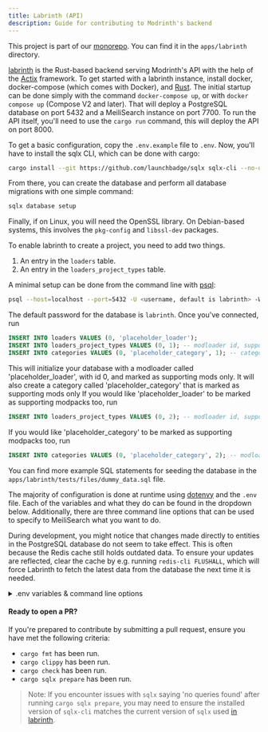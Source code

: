 ```yaml
---
title: Labrinth (API)
description: Guide for contributing to Modrinth's backend
---
```


This project is part of our [monorepo](https://github.com/modrinth/code). You can find it in the `apps/labrinth` directory.

[labrinth] is the Rust-based backend serving Modrinth's API with the help of the [Actix](https://actix.rs) framework. To get started with a labrinth instance, install docker, docker-compose (which comes with Docker), and [Rust]. The initial startup can be done simply with the command `docker-compose up`, or with `docker compose up` (Compose V2 and later). That will deploy a PostgreSQL database on port 5432 and a MeiliSearch instance on port 7700. To run the API itself, you'll need to use the `cargo run` command, this will deploy the API on port 8000.

To get a basic configuration, copy the `.env.example` file to `.env`. Now, you'll have to install the sqlx CLI, which can be done with cargo:

```bash
cargo install --git https://github.com/launchbadge/sqlx sqlx-cli --no-default-features --features postgres,rustls
```

From there, you can create the database and perform all database migrations with one simple command:

```bash
sqlx database setup
```

Finally, if on Linux, you will need the OpenSSL library. On Debian-based systems, this involves the `pkg-config` and `libssl-dev` packages.

To enable labrinth to create a project, you need to add two things.

1. An entry in the `loaders` table.
2. An entry in the `loaders_project_types` table.

A minimal setup can be done from the command line with [psql](https://www.postgresql.org/docs/current/app-psql.html):

```bash
psql --host=localhost --port=5432 -U <username, default is labrinth> -W
```

The default password for the database is `labrinth`. Once you've connected, run

```sql
INSERT INTO loaders VALUES (0, 'placeholder_loader');
INSERT INTO loaders_project_types VALUES (0, 1); -- modloader id, supported type id
INSERT INTO categories VALUES (0, 'placeholder_category', 1); -- category id, category, project type id
```

This will initialize your database with a modloader called 'placeholder_loader', with id 0, and marked as supporting mods only. It will also create a category called 'placeholder_category' that is marked as supporting mods only
If you would like 'placeholder_loader' to be marked as supporting modpacks too, run

```sql
INSERT INTO loaders_project_types VALUES (0, 2); -- modloader id, supported type id
```

If you would like 'placeholder_category' to be marked as supporting modpacks too, run

```sql
INSERT INTO categories VALUES (0, 'placeholder_category', 2); -- modloader id, supported type id
```

You can find more example SQL statements for seeding the database in the `apps/labrinth/tests/files/dummy_data.sql` file.

The majority of configuration is done at runtime using [dotenvy](https://crates.io/crates/dotenvy) and the `.env` file. Each of the variables and what they do can be found in the dropdown below. Additionally, there are three command line options that can be used to specify to MeiliSearch what you want to do.

During development, you might notice that changes made directly to entities in the PostgreSQL database do not seem to take effect. This is often because the Redis cache still holds outdated data. To ensure your updates are reflected, clear the cache by e.g. running `redis-cli FLUSHALL`, which will force Labrinth to fetch the latest data from the database the next time it is needed.

<details>
<summary>.env variables & command line options</summary>

#### Basic configuration

`DEBUG`: Whether debugging tools should be enabled  
`RUST_LOG`: Specifies what information to log, from rust's [`env-logger`](https://github.com/env-logger-rs/env_logger); a reasonable default is `info,sqlx::query=warn`  
`SITE_URL`: The main URL to be used for CORS  
`CDN_URL`: The publicly accessible base URL for files uploaded to the CDN  
`MODERATION_DISCORD_WEBHOOK`: The URL for a Discord webhook where projects pending approval will be sent  
`CLOUDFLARE_INTEGRATION`: Whether labrinth should integrate with Cloudflare's spam protection  
`DATABASE_URL`: The URL for the PostgreSQL database  
`DATABASE_MIN_CONNECTIONS`: The minimum number of concurrent connections allowed to the database at the same time  
`DATABASE_MAX_CONNECTIONS`: The maximum number of concurrent connections allowed to the database at the same time  
`MEILISEARCH_ADDR`: The URL for the MeiliSearch instance used for search  
`MEILISEARCH_KEY`: The name that MeiliSearch is given  
`BIND_ADDR`: The bind address for the server. Supports both IPv4 and IPv6  
`MOCK_FILE_PATH`: The path used to store uploaded files; this has no default value and will panic if unspecified
`SMTP_USERNAME`: The username used to authenticate with the SMTP server
`SMTP_PASSWORD`: The password associated with the `SMTP_USERNAME` for SMTP authentication
`SMTP_HOST`: The hostname or IP address of the SMTP server
`SMTP_PORT`: The port number on which the SMTP server is listening (commonly 25, 465, or 587)
`SMTP_TLS`: The TLS mode to use for the SMTP connection, which can be one of the following: `none`, `opportunistic_start_tls`, `requires_start_tls`, `tls`

#### CDN options

`STORAGE_BACKEND`: Controls what storage backend is used. This can be either `local`, `backblaze`, or `s3`, but defaults to `local`

The Backblaze and S3 configuration options are fairly self-explanatory in name, so here's simply their names:  
`BACKBLAZE_KEY_ID`, `BACKBLAZE_KEY`, `BACKBLAZE_BUCKET_ID`  
`S3_ACCESS_TOKEN`, `S3_SECRET`, `S3_URL`, `S3_REGION`, `S3_BUCKET_NAME`

#### Search, OAuth, and miscellaneous options

`LOCAL_INDEX_INTERVAL`: The interval, in seconds, at which the local database is reindexed for searching. Defaults to `3600` seconds (1 hour).  
`VERSION_INDEX_INTERVAL`: The interval, in seconds, at which versions are reindexed for searching. Defaults to `1800` seconds (30 minutes).

The OAuth configuration options are fairly self-explanatory. For help setting up authentication, please contact us on [Discord].

`RATE_LIMIT_IGNORE_IPS`: An array of IPs that should have a lower rate limit factor. This can be useful for allowing the front-end to have a lower rate limit to prevent accidental timeouts.

#### Command line options

`--skip-first-index`: Skips indexing the local database on startup. This is useful to prevent doing unnecessary work when frequently restarting.  
`--reconfigure-indices`: Resets the MeiliSearch settings for the search indices and exits.  
`--reset-indices`: Resets the MeiliSearch indices and exits; this clears all previously indexed mods.

</details>

#### Ready to open a PR?

If you're prepared to contribute by submitting a pull request, ensure you have met the following criteria:

- `cargo fmt` has been run.
- `cargo clippy` has been run.
- `cargo check` has been run.
- `cargo sqlx prepare` has been run.

> Note: If you encounter issues with `sqlx` saying 'no queries found' after running `cargo sqlx prepare`, you may need to ensure the installed version of `sqlx-cli` matches the current version of `sqlx` used [in labrinth](https://github.com/modrinth/labrinth/blob/master/Cargo.toml).

[Discord]: https://discord.modrinth.com
[GitHub]: https://github.com/modrinth
[labrinth]: https://github.com/modrinth/labrinth
[Rust]: https://www.rust-lang.org/tools/install
